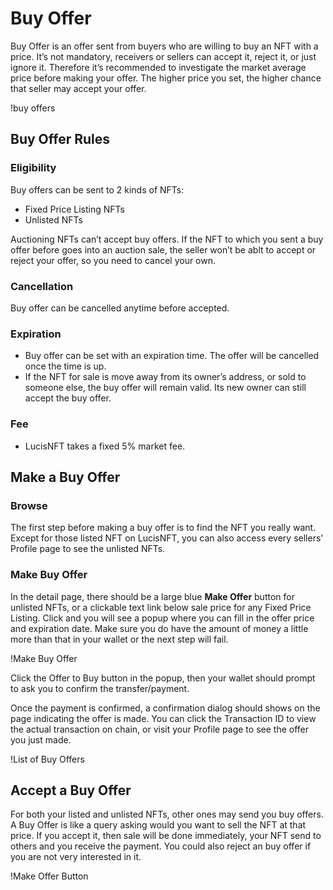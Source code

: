 # Buy Offer

Buy Offer is an offer sent from buyers who are willing to buy an NFT with a price. It’s not mandatory, receivers or sellers can accept it, reject it, or just ignore it. Therefore it’s recommended to investigate the market average price before making your offer. The higher price you set, the higher chance that seller may accept your offer.


!buy offers

## Buy Offer Rules

### Eligibility

Buy offers can be sent to 2 kinds of NFTs:

-   Fixed Price Listing NFTs
-   Unlisted NFTs

Auctioning NFTs can’t accept buy offers. If the NFT to which you sent a buy offer before goes into an auction sale, the seller won’t be ablt to accept or reject your offer, so you need to cancel your own.

### Cancellation

Buy offer can be cancelled anytime before accepted.

### Expiration

-   Buy offer can be set with an expiration time. The offer will be cancelled once the time is up.
-   If the NFT for sale is move away from its owner’s address, or sold to someone else, the buy offer will remain valid. Its new owner can still accept the buy offer.

### Fee

-   LucisNFT takes a fixed 5% market fee.

## Make a Buy Offer

### Browse

The first step before making a buy offer is to find the NFT you really want. Except for those listed NFT on LucisNFT, you can also access every sellers’ Profile page to see the unlisted NFTs.

### Make Buy Offer

In the detail page, there should be a large blue **Make Offer** button for unlisted NFTs, or a clickable text link below sale price for any Fixed Price Listing. Click and you will see a popup where you can fill in the offer price and expiration date. Make sure you do have the amount of money a little more than that in your wallet or the next step will fail.

!Make Buy Offer

Click the Offer to Buy button in the popup, then your wallet should prompt to ask you to confirm the transfer/payment.

Once the payment is confirmed, a confirmation dialog should shows on the page indicating the offer is made. You can click the Transaction ID to view the actual transaction on chain, or visit your Profile page to see the offer you just made.

!List of Buy Offers

## Accept a Buy Offer

For both your listed and unlisted NFTs, other ones may send you buy offers. A Buy Offer is like a query asking would you want to sell the NFT at that price. If you accept it, then sale will be done immediately, your NFT send to others and you receive the payment. You could also reject an buy offer if you are not very interested in it.

!Make Offer Button